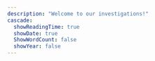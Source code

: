 ```yaml
---
description: "Welcome to our investigations!"
cascade:
  showReadingTime: true
  showDate: true
  ShowWordCount: false
  showYear: false
---
```


